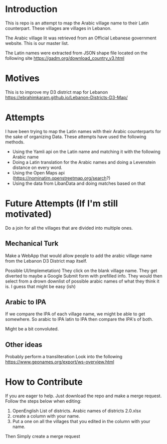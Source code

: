 # Introduction
This is repo is an attempt to map the Arabic village name to their Latin counterpart. These villages are villages in Lebanon.

The Arabic village lit was retrieved from an Official Lebanese government website. This is our master list.

The Latin names were extracted from JSON shape file located on the following site
https://gadm.org/download_country_v3.html

# Motives
This is to improve my D3 district map for Lebanon
https://ebrahimkaram.github.io/Lebanon-Districts-D3-Map/

# Attempts
I have been trying to map the Latin names with their Arabic counterparts for the sake of organizing Data. These attempts have used the following methods.
* Using the Yamli api on the Latin name and matching it with the following Arabic name
* Doing a Latin translation for the Arabic names and doing a Levenstein distance on every word.
* Using the Open Maps api (https://nominatim.openstreetmap.org/search?)
* Using the data from LibanData and doing matches based on that


# Future Attempts (If I'm still motivated)
Do a join for all the villages that are divided into multiple ones.
## Mechanical Turk
Make a WebApp that would allow people to add the arabic village name from the Lebanon D3 District map itself. 

Possible UI/Implemetation)
They click on the blank village name. They get diverted to maybe a Google Submit form with prefilled info. They would then select from a drown downlist of possible arabic names of what they think it is. 
I guess that might be easy (ish)

## Arabic to IPA
If we compare the IPA of each village name, we might be able to get somewhere.
So arabic to IPA
latin to IPA
then compare the IPA's of both. 

Might be a bit convoluted. 

## Other ideas
Probably perform a transliteration
Look into the following
https://www.geonames.org/export/ws-overview.html

# How to Contribute

If you are eager to help. Just download the repo and make a merge request. 
Follow the steps below when editing:
1. OpenEnglish List of districts. Arabic names of districts 2.0.xlsx
2. create a column with your name. 
3. Put a one on all the villages that you edited in the column with your name. 

Then Simply create a merge request



